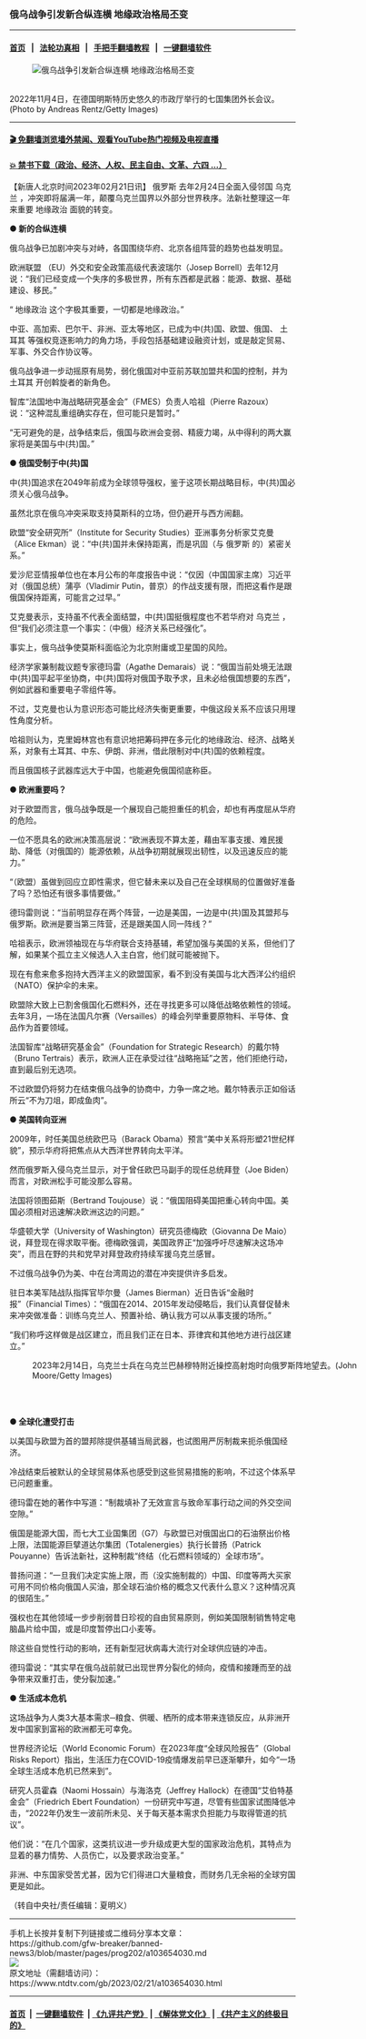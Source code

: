 ### 俄乌战争引发新合纵连横 地缘政治格局丕变
------------------------

#### [首页](https://github.com/gfw-breaker/banned-news3/blob/master/README.md) &nbsp;&nbsp;|&nbsp;&nbsp; [法轮功真相](https://github.com/begood0513/basic/blob/master/README.md)  &nbsp;&nbsp;|&nbsp;&nbsp; [手把手翻墙教程](https://github.com/gfw-breaker/guides/wiki)  &nbsp;&nbsp;|&nbsp;&nbsp; [一键翻墙软件](https://github.com/gfw-breaker/nogfw/blob/master/README.md)  



<div><div class="featured_image">
 <figure>
  <img alt="俄乌战争引发新合纵连横 地缘政治格局丕变" src="https://i.ntdtv.com/assets/uploads/2023/02/GettyImages-1438957611-800x450.jpg"/>
 </figure><br/>
 <span class="caption">
  2022年11月4日，在德国明斯特历史悠久的市政厅举行的七国集团外长会议。 (Photo by Andreas Rentz/Getty Images)
 </span>
</div>
</div><hr/>

#### [ 🎬  免翻墙浏览墙外禁闻、观看YouTube热门视频及电视直播](https://github.com/gfw-breaker/HelloWorld)

#### [ 💥  禁书下载（政治、经济、人权、民主自由、文革、六四 ...）](https://github.com/gfw-breaker/books/blob/master/README.md)

<div><div class="post_content" itemprop="articleBody">
 <p>
  【新唐人北京时间2023年02月21日讯】
  <ok href="https://www.ntdtv.com/gb/俄罗斯.htm">
   俄罗斯
  </ok>
  去年2月24日全面入侵邻国
  <ok href="https://www.ntdtv.com/gb/乌克兰.htm">
   乌克兰
  </ok>
  ，冲突即将届满一年，颠覆乌克兰国界以外部分世界秩序。法新社整理这一年来重要
  <ok href="https://www.ntdtv.com/gb/地缘政治.htm">
   地缘政治
  </ok>
  面貌的转变。
 </p>
 <p>
  <strong>
   ● 新的合纵连横
  </strong>
 </p>
 <p>
  俄乌战争已加剧冲突与对峙，各国围绕华府、北京各组阵营的趋势也益发明显。
 </p>
 <p>
  <ok href="https://www.ntdtv.com/gb/欧洲联盟.htm">
   欧洲联盟
  </ok>
  （EU）外交和安全政策高级代表波瑞尔（Josep Borrell）去年12月说：“我们已经变成一个失序的多极世界，所有东西都是武器：能源、数据、基础建设、移民。”
 </p>
 <p>
  “
  <ok href="https://www.ntdtv.com/gb/地缘政治.htm">
   地缘政治
  </ok>
  这个字极其重要，一切都是地缘政治。”
 </p>
 <p>
  中亚、高加索、巴尔干、非洲、亚太等地区，已成为中(共)国、欧盟、俄国、
  <ok href="https://www.ntdtv.com/gb/土耳其.htm">
   土耳其
  </ok>
  等强权竞逐影响力的角力场，手段包括基础建设融资计划，或是敲定贸易、军事、外交合作协议等。
 </p>
 <p>
  俄乌战争进一步动摇原有局势，弱化俄国对中亚前苏联加盟共和国的控制，并为
  <ok href="https://www.ntdtv.com/gb/土耳其.htm">
   土耳其
  </ok>
  开创斡旋者的新角色。
 </p>
 <p>
  智库“法国地中海战略研究基金会”（FMES）负责人哈祖（Pierre Razoux）说：“这种混乱重组确实存在，但可能只是暂时。”
 </p>
 <p>
  “无可避免的是，战争结束后，俄国与欧洲会变弱、精疲力竭，从中得利的两大赢家将是美国与中(共)国。”
 </p>
 <p>
  <strong>
   ● 俄国受制于中(共)国
  </strong>
 </p>
 <p>
  中(共)国追求在2049年前成为全球领导强权，鉴于这项长期战略目标，中(共)国必须关心俄乌战争。
 </p>
 <p>
  虽然北京在俄乌冲突采取支持莫斯科的立场，但仍避开与西方闹翻。
 </p>
 <p>
  欧盟“安全研究所”（Institute for Security Studies）亚洲事务分析家艾克曼（Alice Ekman）说：“中(共)国并未保持距离，而是巩固（与
  <ok href="https://www.ntdtv.com/gb/俄罗斯.htm">
   俄罗斯
  </ok>
  的）紧密关系。”
 </p>
 <p>
  爱沙尼亚情报单位也在本月公布的年度报告中说：“仅因（中国国家主席）习近平对（俄国总统）蒲亭（Vladimir Putin，普京）的作战支援有限，而把这看作是跟俄国保持距离，可能言之过早。”
 </p>
 <p>
  艾克曼表示，支持虽不代表全面结盟，中(共)国挺俄程度也不若华府对
  <ok href="https://www.ntdtv.com/gb/乌克兰.htm">
   乌克兰
  </ok>
  ，但“我们必须注意一个事实：（中俄）经济关系已经强化”。
 </p>
 <p>
  事实上，俄乌战争使莫斯科面临沦为北京附庸或卫星国的风险。
 </p>
 <p>
  经济学家兼制裁议题专家德玛雷（Agathe Demarais）说：“俄国当前处境无法跟中(共)国平起平坐协商，中(共)国将对俄国予取予求，且未必给俄国想要的东西”，例如武器和重要电子零组件等。
 </p>
 <p>
  不过，艾克曼也认为意识形态可能比经济失衡更重要，中俄这段关系不应该只用理性角度分析。
 </p>
 <p>
  哈祖则认为，克里姆林宫也有意识地把筹码押在多元化的地缘政治、经济、战略关系，对象有土耳其、中东、伊朗、非洲，借此限制对中(共)国的依赖程度。
 </p>
 <p>
  而且俄国核子武器库远大于中国，也能避免俄国彻底称臣。
 </p>
 <p>
  <strong>
   ● 欧洲重要吗？
  </strong>
 </p>
 <p>
  对于欧盟而言，俄乌战争既是一个展现自己能担重任的机会，却也有再度屈从华府的危险。
 </p>
 <p>
  一位不愿具名的欧洲决策高层说：“欧洲表现不算太差，藉由军事支援、难民援助、降低（对俄国的）能源依赖，从战争初期就展现出韧性，以及迅速反应的能力。”
 </p>
 <p>
  “（欧盟）虽做到回应立即性需求，但它替未来以及自己在全球棋局的位置做好准备了吗？恐怕还有很多事情要做。”
 </p>
 <p>
  德玛雷则说：“当前明显存在两个阵营，一边是美国，一边是中(共)国及其盟邦与俄罗斯。欧洲是要当第三阵营，还是跟美国人同一阵线？”
 </p>
 <p>
  哈祖表示，欧洲领袖现在与华府联合支持基辅，希望加强与美国的关系，但他们了解，如果某个孤立主义候选人入主白宫，他们就可能被抛下。
 </p>
 <p>
  现在有愈来愈多抱持大西洋主义的欧盟国家，看不到没有美国与北大西洋公约组织（NATO）保护伞的未来。
 </p>
 <p>
  欧盟除大致上已割舍俄国化石燃料外，还在寻找更多可以降低战略依赖性的领域。去年3月，一场在法国凡尔赛（Versailles）的峰会列举重要原物料、半导体、食品作为首要领域。
 </p>
 <p>
  法国智库“战略研究基金会”（Foundation for Strategic Research）的戴尔特（Bruno Tertrais）表示，欧洲人正在承受过往“战略拖延”之苦，他们拒绝行动，直到最后别无选项。
 </p>
 <p>
  不过欧盟仍将努力在结束俄乌战争的协商中，力争一席之地。戴尔特表示正如俗话所云“不为刀俎，即成鱼肉”。
 </p>
 <p>
  <strong>
   ● 美国转向亚洲
  </strong>
 </p>
 <p>
  2009年，时任美国总统欧巴马（Barack Obama）预言“美中关系将形塑21世纪样貌”，预示华府将把焦点从大西洋世界转向太平洋。
 </p>
 <p>
  然而俄罗斯入侵乌克兰显示，对于曾任欧巴马副手的现任总统拜登（Joe Biden）而言，对欧洲松手可能没那么容易。
 </p>
 <p>
  法国将领图茹斯（Bertrand Toujouse）说：“俄国阻碍美国把重心转向中国。美国必须相对迅速解决欧洲这边的问题。”
 </p>
 <p>
  华盛顿大学（University of Washington）研究员德梅欧（Giovanna De Maio）说，拜登现在得求取平衡。德梅欧强调，美国政界正“加强呼吁尽速解决这场冲突”，而且在野的共和党早对拜登政府持续军援乌克兰感冒。
 </p>
 <p>
  不过俄乌战争仍为美、中在台湾周边的潜在冲突提供许多启发。
 </p>
 <p>
  驻日本美军陆战队指挥官毕尔曼（James Bierman）近日告诉“金融时报”（Financial Times）：“俄国在2014、2015年发动侵略后，我们认真督促替未来冲突做准备：训练乌克兰人、预置补给、确认我方可以从事支援的场所。”
 </p>
 <p>
  “我们称呼这样做是战区建立，而且我们正在日本、菲律宾和其他地方进行战区建立。”
 </p>
 <figure class="wp-caption alignnone" id="attachment_103654034" style="width: 600px">
  <img alt="" class="size-medium wp-image-103654034" src="https://i.ntdtv.com/assets/uploads/2023/02/GettyImages-1466069848-600x400.jpg">
   <br/><figcaption class="wp-caption-text">
    2023年2月14日，乌克兰士兵在乌克兰巴赫穆特附近操控高射炮时向俄罗斯阵地望去。(John Moore/Getty Images)
   </figcaption><br/>
  </img>
 </figure><br/>
 <p>
  <strong>
   ● 全球化遭受打击
  </strong>
 </p>
 <p>
  以美国与欧盟为首的盟邦除提供基辅当局武器，也试图用严厉制裁来扼杀俄国经济。
 </p>
 <p>
  冷战结束后被默认的全球贸易体系也感受到这些贸易措施的影响，不过这个体系早已问题重重。
 </p>
 <p>
  德玛雷在她的著作中写道：“制裁填补了无效宣言与致命军事行动之间的外交空间空隙。”
 </p>
 <p>
  俄国是能源大国，而七大工业国集团（G7）与欧盟已对俄国出口的石油祭出价格上限，法国能源巨擘道达尔集团（Totalenergies）执行长普扬（Patrick Pouyanne）告诉法新社，这种制裁“终结（化石燃料领域的）全球市场”。
 </p>
 <p>
  普扬问道：“一旦我们决定实施上限，而（没实施制裁的）中国、印度等两大买家可用不同价格向俄国人买油，那全球石油价格的概念又代表什么意义？这种情况真的很陌生。”
 </p>
 <p>
  强权也在其他领域一步步削弱昔日珍视的自由贸易原则，例如美国限制销售特定电脑晶片给中国，或是印度暂停出口小麦等。
 </p>
 <p>
  除这些自觉性行动的影响，还有新型冠状病毒大流行对全球供应链的冲击。
 </p>
 <p>
  德玛雷说：“其实早在俄乌战前就已出现世界分裂化的倾向，疫情和接踵而至的战争带来双重打击，使分裂加速。”
 </p>
 <p>
  <strong>
   ● 生活成本危机
  </strong>
 </p>
 <p>
  这场战争为人类3大基本需求─粮食、供暖、栖所的成本带来连锁反应，从非洲开发中国家到富裕的欧洲都无可幸免。
 </p>
 <p>
  世界经济论坛（World Economic Forum）在2023年度“全球风险报告”（Global Risks Report）指出，生活压力在COVID-19疫情爆发前早已逐渐攀升，如今“一场全球生活成本危机已然来到”。
 </p>
 <p>
  研究人员霍森（Naomi Hossain）与海洛克（Jeffrey Hallock）在德国“艾伯特基金会”（Friedrich Ebert Foundation）一份研究中写道，尽管有些国家试图降低冲击，“2022年仍发生一波前所未见、关于每天基本需求负担能力与取得管道的抗议”。
 </p>
 <p>
  他们说：“在几个国家，这类抗议进一步升级成更大型的国家政治危机，其特点为显着的暴力情势、人员伤亡，以及要求政治变革。”
 </p>
 <p>
  非洲、中东国家受苦尤甚，因为它们得进口大量粮食，而财务几无余裕的全球穷国更是如此。
 </p>
 <p>
  （转自中央社/责任编辑：夏明义）
 </p>
 <div class="single_ad">
 </div>
</div>
</div>
<hr/>
手机上长按并复制下列链接或二维码分享本文章：<br/>
https://github.com/gfw-breaker/banned-news3/blob/master/pages/prog202/a103654030.md <br/>
<a href='https://github.com/gfw-breaker/banned-news3/blob/master/pages/prog202/a103654030.md'><img src='https://github.com/gfw-breaker/banned-news3/blob/master/pages/prog202/a103654030.md.png'/></a> <br/>
原文地址（需翻墙访问）：https://www.ntdtv.com/gb/2023/02/21/a103654030.html


------------------------
#### [首页](https://github.com/gfw-breaker/banned-news3/blob/master/README.md) &nbsp;|&nbsp; [一键翻墙软件](https://github.com/gfw-breaker/nogfw/blob/master/README.md) &nbsp;| [《九评共产党》](https://github.com/gfw-breaker/9ping.md/blob/master/README.md#九评之一评共产党是什么) | [《解体党文化》](https://github.com/gfw-breaker/jtdwh.md/blob/master/README.md) | [《共产主义的终极目的》](https://github.com/gfw-breaker/gczydzjmd.md/blob/master/README.md)


<img src='http://gfw-breaker.win/banned-news3/pages/prog202/a103654030.md' width='0px' height='0px'/>